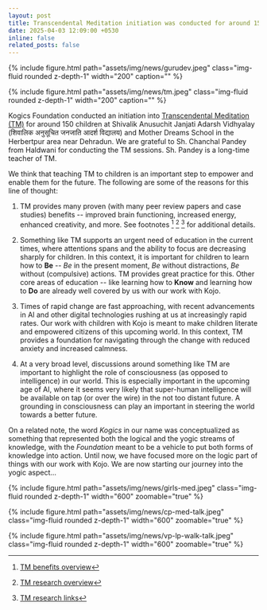 ```yaml
---
layout: post
title: Transcendental Meditation initiation was conducted for around 150 children
date: 2025-04-03 12:09:00 +0530
inline: false
related_posts: false
---
```


<div class="float-right ml-3 mb-1">
  {% include figure.html path="assets/img/news/gurudev.jpeg" class="img-fluid rounded z-depth-1" width="200" caption="" %}

  {% include figure.html path="assets/img/news/tm.jpeg" class="img-fluid rounded z-depth-1" width="200" caption="" %}
</div>


Kogics Foundation conducted an initiation into [Transcendental Meditation (TM)](https://www.indiatm.org/) for around 150 children at 
Shivalik Anusuchit Janjati Adarsh Vidhyalay (शिवालिक अनुसूचित जनजाति आदर्श विद्यालय) and Mother Dreams School in the 
Herbertpur area near Dehradun. We are grateful to Sh. Chanchal Pandey from Haldwani for conducting the TM sessions. 
Sh. Pandey is a long-time teacher of TM.

We think that teaching TM to children is an important step to empower and enable them for the future. The following 
are some of the reasons for this line of thought:

1. TM provides many proven (with many peer review papers and case studies) benefits -- improved brain functioning,
increased energy, enhanced creativity, and more. See footnotes [^1] [^2] [^3] for additional details.

2. Something like TM supports an urgent need of education in the current times, where attentions spans and the ability to focus are decreasing sharply for children.  In this context, it is important for children to learn how to **Be** -- *Be* in the present moment, *Be* without distractions, *Be* without (compulsive) 
actions.  TM provides great practice for this.
Other core areas of education -- like learning how to **Know** and learning how to **Do** are already well covered by us with our work 
with Kojo.

3. Times of rapid change are fast approaching, with recent advancements in AI and other digital technologies rushing at us at increasingly rapid rates. Our work with children with Kojo is meant to make children literate and empowered citizens of this upcoming world. In this context, TM provides a foundation for navigating through the change with reduced anxiety and increased calmness.

4. At a very broad level, discussions around something like TM are important to highlight the role of consciousness (as opposed to intelligence) in our world. This is especially important in the upcoming age of AI, where it seems very likely that super-human intelligence will be available on tap (or over the wire) in the not too distant future. A grounding in consciousness can play an important in steering the world towards a better future.

On a related note, the word *Kogics* in our name was conceptualized as something that represented both the logical and the yogic streams of knowledge, with the *Foundation* meant to be a vehicle to put both forms of knowledge into action. Until now, we have focused more on the logic part of things with our work with Kojo. We are now starting our journey into the yogic aspect...


<div class="text-center m-4">
  {% include figure.html path="assets/img/news/girls-med.jpeg" class="img-fluid rounded z-depth-1" width="600" zoomable="true" %}

  {% include figure.html path="assets/img/news/cp-med-talk.jpeg" class="img-fluid rounded z-depth-1" width="600" zoomable="true" %}

  {% include figure.html path="assets/img/news/vp-lp-walk-talk.jpeg" class="img-fluid rounded z-depth-1" width="600" zoomable="true" %}
</div>


[^1]: [TM benefits overview](https://www.tm.org/en-us/benefits)
[^2]: [TM research overview](https://research.miu.edu/tm-technique/)
[^3]: [TM research links](https://research.miu.edu/tm-technique/bibliography/)

